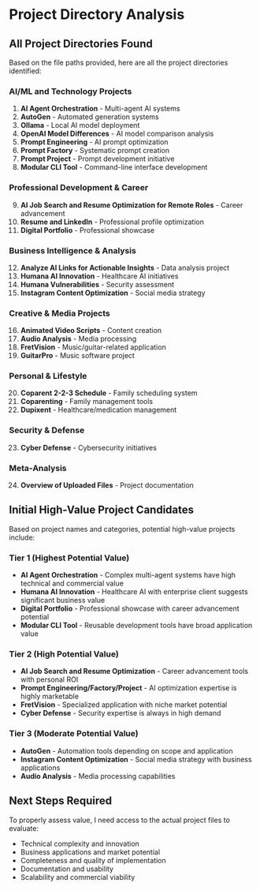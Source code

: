 # Project Directory Analysis

## All Project Directories Found

Based on the file paths provided, here are all the project directories identified:

### AI/ML and Technology Projects
1. **AI Agent Orchestration** - Multi-agent AI systems
2. **AutoGen** - Automated generation systems
3. **Ollama** - Local AI model deployment
4. **OpenAI Model Differences** - AI model comparison analysis
5. **Prompt Engineering** - AI prompt optimization
6. **Prompt Factory** - Systematic prompt creation
7. **Prompt Project** - Prompt development initiative
8. **Modular CLI Tool** - Command-line interface development

### Professional Development & Career
9. **AI Job Search and Resume Optimization for Remote Roles** - Career advancement
10. **Resume and LinkedIn** - Professional profile optimization
11. **Digital Portfolio** - Professional showcase

### Business Intelligence & Analysis
12. **Analyze AI Links for Actionable Insights** - Data analysis project
13. **Humana AI Innovation** - Healthcare AI initiatives
14. **Humana Vulnerabilities** - Security assessment
15. **Instagram Content Optimization** - Social media strategy

### Creative & Media Projects
16. **Animated Video Scripts** - Content creation
17. **Audio Analysis** - Media processing
18. **FretVision** - Music/guitar-related application
19. **GuitarPro** - Music software project

### Personal & Lifestyle
20. **Coparent 2-2-3 Schedule** - Family scheduling system
21. **Coparenting** - Family management tools
22. **Dupixent** - Healthcare/medication management

### Security & Defense
23. **Cyber Defense** - Cybersecurity initiatives

### Meta-Analysis
24. **Overview of Uploaded Files** - Project documentation

## Initial High-Value Project Candidates

Based on project names and categories, potential high-value projects include:

### Tier 1 (Highest Potential Value)
- **AI Agent Orchestration** - Complex multi-agent systems have high technical and commercial value
- **Humana AI Innovation** - Healthcare AI with enterprise client suggests significant business value
- **Digital Portfolio** - Professional showcase with career advancement potential
- **Modular CLI Tool** - Reusable development tools have broad application value

### Tier 2 (High Potential Value)
- **AI Job Search and Resume Optimization** - Career advancement tools with personal ROI
- **Prompt Engineering/Factory/Project** - AI optimization expertise is highly marketable
- **FretVision** - Specialized application with niche market potential
- **Cyber Defense** - Security expertise is always in high demand

### Tier 3 (Moderate Potential Value)
- **AutoGen** - Automation tools depending on scope and application
- **Instagram Content Optimization** - Social media strategy with business applications
- **Audio Analysis** - Media processing capabilities

## Next Steps Required

To properly assess value, I need access to the actual project files to evaluate:
- Technical complexity and innovation
- Business applications and market potential
- Completeness and quality of implementation
- Documentation and usability
- Scalability and commercial viability

